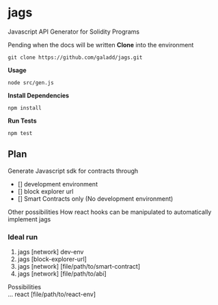 # jags
Javascript API Generator for Solidity Programs

Pending when the docs will be written
<b>Clone</b> into the environment
```
git clone https://github.com/galadd/jags.git
```
<b>Usage</b> 
```
node src/gen.js
```
<b>Install Dependencies</b> 
```
npm install
```
<b>Run Tests</b>
```
npm test
```

## Plan
Generate Javascript sdk for contracts through <br>

- [] development environment
- [] block explorer url
- [] Smart Contracts only (No development environment)

Other possibilities
How react hooks can be manipulated to automatically implement jags

### Ideal run
1. jags [network] dev-env
2. jags [block-explorer-url]
3. jags [network] [file/path/to/smart-contract]
4. jags [network] [file/path/to/abi]

Possibilities <br>
... react [file/path/to/react-env]
